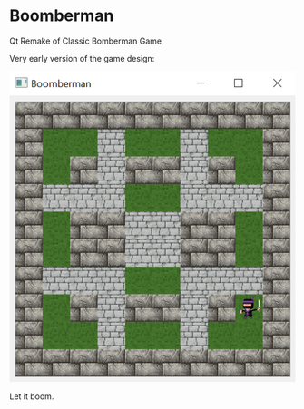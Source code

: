 # Boomberman
Qt Remake of Classic Bomberman Game

Very early version of the game design:

![In-game screenshot](in-game.png "First skeleton")

Let it boom.
